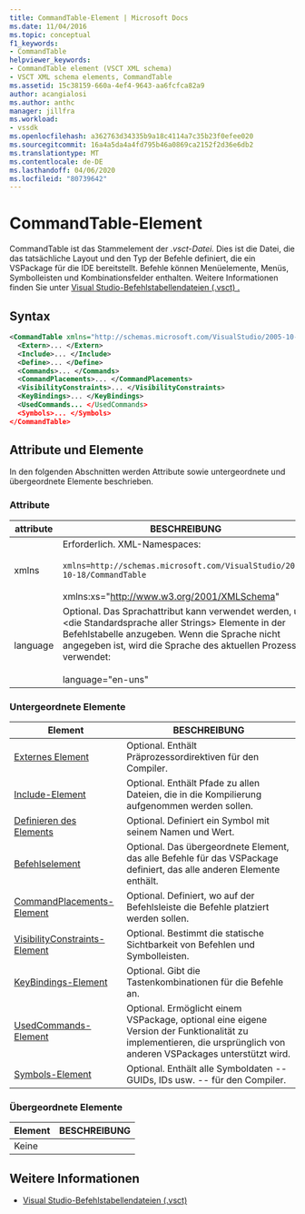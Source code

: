 ```yaml
---
title: CommandTable-Element | Microsoft Docs
ms.date: 11/04/2016
ms.topic: conceptual
f1_keywords:
- CommandTable
helpviewer_keywords:
- CommandTable element (VSCT XML schema)
- VSCT XML schema elements, CommandTable
ms.assetid: 15c38159-660a-4ef4-9643-aa6fcfca82a9
author: acangialosi
ms.author: anthc
manager: jillfra
ms.workload:
- vssdk
ms.openlocfilehash: a362763d34335b9a18c4114a7c35b23f0efee020
ms.sourcegitcommit: 16a4a5da4a4fd795b46a0869ca2152f2d36e6db2
ms.translationtype: MT
ms.contentlocale: de-DE
ms.lasthandoff: 04/06/2020
ms.locfileid: "80739642"
---
```

# <a name="commandtable-element"></a>CommandTable-Element
CommandTable ist das Stammelement der *.vsct-Datei.* Dies ist die Datei, die das tatsächliche Layout und den Typ der Befehle definiert, die ein VSPackage für die IDE bereitstellt. Befehle können Menüelemente, Menüs, Symbolleisten und Kombinationsfelder enthalten. Weitere Informationen finden Sie unter [Visual Studio-Befehlstabellendateien (.vsct) .](../extensibility/internals/visual-studio-command-table-dot-vsct-files.md)

## <a name="syntax"></a>Syntax

```xml
<CommandTable xmlns="http://schemas.microsoft.com/VisualStudio/2005-10-18/CommandTable" xmlns:xs="http://www.w3.org/2001/XMLSchema" >
  <Extern>... </Extern>
  <Include>... </Include>
  <Define>... </Define>
  <Commands>... </Commands>
  <CommandPlacements>... </CommandPlacements>
  <VisibilityConstraints>... </VisibilityConstraints>
  <KeyBindings>... </KeyBindings>
  <UsedCommands... </UsedCommands>
  <Symbols>... </Symbols>
</CommandTable>
```

## <a name="attributes-and-elements"></a>Attribute und Elemente
 In den folgenden Abschnitten werden Attribute sowie untergeordnete und übergeordnete Elemente beschrieben.

### <a name="attributes"></a>Attribute

| attribute | BESCHREIBUNG |
|-----------| - |
| xmlns | Erforderlich. XML-Namespaces:<br /><br /> `xmlns=http://schemas.microsoft.com/VisualStudio/2005-10-18/CommandTable`<br /><br /> xmlns:xs="<http://www.w3.org/2001/XMLSchema>" |
| language | Optional. Das Sprachattribut kann verwendet werden, um \<die Standardsprache aller Strings> Elemente in der Befehlstabelle anzugeben.  Wenn die Sprache nicht angegeben ist, wird die Sprache des aktuellen Prozesses verwendet:<br /><br /> language="en-uns" |

### <a name="child-elements"></a>Untergeordnete Elemente

|Element|BESCHREIBUNG|
|-------------|-----------------|
|[Externes Element](../extensibility/extern-element.md)|Optional. Enthält Präprozessordirektiven für den Compiler.|
|[Include-Element](../extensibility/include-element.md)|Optional. Enthält Pfade zu allen Dateien, die in die Kompilierung aufgenommen werden sollen.|
|[Definieren des Elements](../extensibility/define-element.md)|Optional. Definiert ein Symbol mit seinem Namen und Wert.|
|[Befehlselement](../extensibility/commands-element.md)|Optional. Das übergeordnete Element, das alle Befehle für das VSPackage definiert, das alle anderen Elemente enthält.|
|[CommandPlacements-Element](../extensibility/commandplacements-element.md)|Optional. Definiert, wo auf der Befehlsleiste die Befehle platziert werden sollen.|
|[VisibilityConstraints-Element](../extensibility/visibilityconstraints-element.md)|Optional. Bestimmt die statische Sichtbarkeit von Befehlen und Symbolleisten.|
|[KeyBindings-Element](../extensibility/keybindings-element.md)|Optional. Gibt die Tastenkombinationen für die Befehle an.|
|[UsedCommands-Element](../extensibility/usedcommands-element.md)|Optional. Ermöglicht einem VSPackage, optional eine eigene Version der Funktionalität zu implementieren, die ursprünglich von anderen VSPackages unterstützt wird.|
|[Symbols-Element](https://www.microsoft.com/download/details.aspx?id=55984)|Optional. Enthält alle Symboldaten -- GUIDs, IDs usw. -- für den Compiler.|

### <a name="parent-elements"></a>Übergeordnete Elemente

|Element|BESCHREIBUNG|
|-------------|-----------------|
|Keine||

## <a name="see-also"></a>Weitere Informationen
- [Visual Studio-Befehlstabellendateien (.vsct)](../extensibility/internals/visual-studio-command-table-dot-vsct-files.md)
